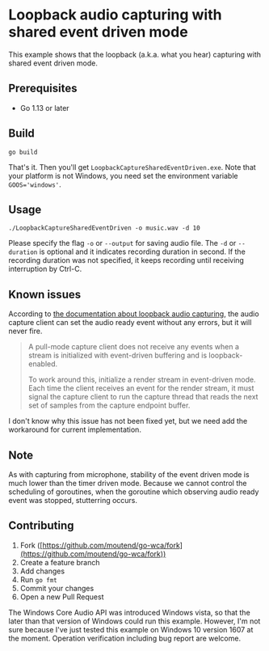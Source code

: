 # Loopback audio capturing with shared event driven mode

This example shows that the loopback (a.k.a. what you hear) capturing with shared event driven mode.

## Prerequisites

- Go 1.13 or later

## Build

```console
go build
```

That's it. Then you'll get `LoopbackCaptureSharedEventDriven.exe`. Note that your platform is not Windows, you need set the environment variable `GOOS='windows'`.

## Usage

```console
./LoopbackCaptureSharedEventDriven -o music.wav -d 10
```

Please specify the flag `-o` or `--output` for saving audio file. The `-d` or `--duration` is optional and it indicates recording duration in second. If the recording duration was not specified, it keeps recording until receiving interruption by Ctrl-C.

## Known issues

According to [the documentation about loopback audio capturing](https://msdn.microsoft.com/en-us/library/windows/desktop/dd316551(v=vs.85).aspx), the audio capture client can set the audio ready event without any errors, but it will never fire.

> A pull-mode capture client does not receive any events when a stream is initialized with event-driven buffering and is loopback-enabled.
> 
> To work around this, initialize a render stream in event-driven mode. Each time the client receives an event for the render stream, it must signal the capture client to run the capture thread that reads the next set of samples from the capture endpoint buffer.

I don't know why this issue has not been fixed yet, but we need add the workaround for current implementation.

## Note

As with capturing from microphone, stability of the event driven mode is much lower than the timer driven mode. Because we cannot control the scheduling of goroutines, when the goroutine which observing audio ready event was stopped, stutterring occurs.

## Contributing

1. Fork ([https://github.com/moutend/go-wca/fork](https://github.com/moutend/go-wca/fork))
1. Create a feature branch
1. Add changes
1. Run `go fmt`
1. Commit your changes
1. Open a new Pull Request

The Windows Core Audio API was introduced Windows vista, so that the later than that version of Windows could run this example. However, I'm not sure because I've just tested this example on Windows 10 version 1607 at the moment. Operation verification including bug report are welcome.
